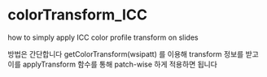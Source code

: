 # colorTransform_ICC
how to simply apply ICC color profile transform on slides

방법은 간단합니다
getColorTransform(wsipatt) 를 이용해 transform 정보를 받고
이를 applyTransform 함수를 통해 patch-wise 하게 적용하면 됩니다
